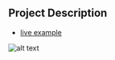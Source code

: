 ## Project Description

* [live example](https://learning-zone.github.io/website-templates/greenery/)

![alt text](https://github.com/learning-zone/Website-Templates/blob/master/assets/greenery.png "greenery")